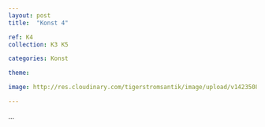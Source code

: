 ```yaml
---
layout: post
title:  "Konst 4"

ref: K4
collection: K3 K5

categories: Konst

theme: 

image: http://res.cloudinary.com/tigerstromsantik/image/upload/v1423508138/Mask_Dan_102965294_1_n9ekmr.jpg

---
```


...
